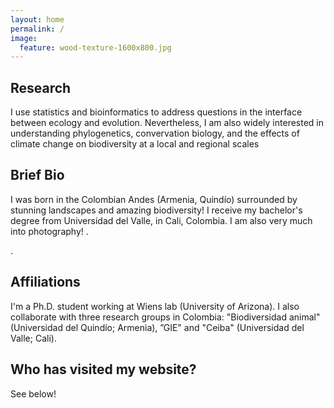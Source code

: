 ```yaml
---
layout: home
permalink: /
image:
  feature: wood-texture-1600x800.jpg
---
```


<div class="tiles">

<div class="tile">
  <h2 class="post-title">Research</h2>
  <p class="post-excerpt">I use statistics and bioinformatics to address questions in the interface between ecology and evolution. Nevertheless, I am also widely interested in understanding phylogenetics, convervation biology, and the effects of climate change on biodiversity at a local and regional scales </p>
</div><!-- /.tile -->

<div class="tile">
  <h2 class="post-title">Brief Bio</h2>
  <p class="post-excerpt"> I was born in the Colombian Andes (Armenia, Quindío) surrounded by stunning landscapes and amazing biodiversity! I receive my bachelor's degree from Universidad del Valle, in Cali, Colombia. I am also very much into photography! <a href="https://youpic.com/photographer/Cromanpa/"></a>. </p>.
</div><!-- /.tile -->

<div class="tile">
  <h2 class="post-title">Affiliations</h2>
  <p class="post-excerpt">I'm a Ph.D. student working at Wiens lab (University of Arizona). I also collaborate with three research groups in Colombia: "Biodiversidad animal" (Universidad del Quindío; Armenia), ”GIE" and "Ceiba" (Universidad del Valle; Cali).</p>
</div><!-- /.tile -->

<div class="tile">
  <h2 class="post-title">Who has visited my website?</h2>
  <p class="post-excerpt">See below!</p>
<script type="text/javascript" id="clustrmaps" src="//cdn.clustrmaps.com/map_v2.js?u=OyIN&d=ipkSndE8_XFxOZZl00Ta_2fSaEztt1OMQcXl1Lh2LTQ"></script>

</div><!-- /.tile -->

</div><!-- /.tiles -->
